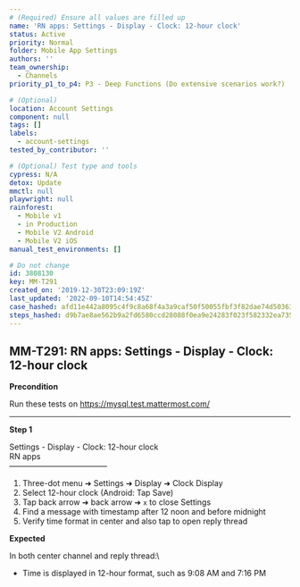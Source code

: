 ```yaml
---
# (Required) Ensure all values are filled up
name: 'RN apps: Settings - Display - Clock: 12-hour clock'
status: Active
priority: Normal
folder: Mobile App Settings
authors: ''
team_ownership:
  - Channels
priority_p1_to_p4: P3 - Deep Functions (Do extensive scenarios work?)

# (Optional)
location: Account Settings
component: null
tags: []
labels:
  - account-settings
tested_by_contributor: ''

# (Optional) Test type and tools
cypress: N/A
detox: Update
mmctl: null
playwright: null
rainforest:
  - Mobile v1
  - in Production
  - Mobile V2 Android
  - Mobile V2 iOS
manual_test_environments: []

# Do not change
id: 3808130
key: MM-T291
created_on: '2019-12-30T23:09:19Z'
last_updated: '2022-09-10T14:54:45Z'
case_hashed: afd11e442a8095c4f9c8a68f4a3a9caf50f50055fbf3f82dae74d503639bc9b2dabba386578108e4af482d91a9a5f286
steps_hashed: d9b7ae8ae562b9a2fd6580ccd28088f0ea9e24283f023f582332ea73546211c8ccd273636766148f3cdd4db4fc795930
---
```


<!-- (Auto-generated) Based on frontmatter's "key" and "name" -->

## MM-T291: RN apps: Settings - Display - Clock: 12-hour clock

**Precondition**

Run these tests on <https://mysql.test.mattermost.com/>

---

**Step 1**

Settings - Display - Clock: 12-hour clock\
RN apps\
–––––––––––––––––––––––––

1. Three-dot menu ➜ Settings ➜ Display ➜ Clock Display
2. Select 12-hour clock (Android: Tap Save)
3. Tap back arrow ➜ back arrow ➜ `x` to close Settings
4. Find a message with timestamp after 12 noon and before midnight
5. Verify time format in center and also tap to open reply thread

**Expected**

In both center channel and reply thread:\\

- Time is displayed in 12-hour format, such as 9:08 AM and 7:16 PM
